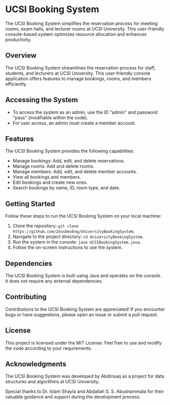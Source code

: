 # UCSI Booking System

The UCSI Booking System simplifies the reservation process for meeting rooms, exam halls, and lecturer rooms at UCSI University. This user-friendly console-based system optimizes resource allocation and enhances productivity.

## Overview

The UCSI Booking System streamlines the reservation process for staff, students, and lecturers at UCSI University. This user-friendly console application offers features to manage bookings, rooms, and members efficiently.

## Accessing the System

- To access the system as an admin, use the ID "admin" and password "pass" (modifiable within the code).
- For user access, an admin must create a member account.

## Features

The UCSI Booking System provides the following capabilities:

- Manage bookings: Add, edit, and delete reservations.
- Manage rooms: Add and delete rooms.
- Manage members: Add, edit, and delete member accounts.
- View all bookings and members.
- Edit bookings and create new ones.
- Search bookings by name, ID, room type, and date.

## Getting Started

Follow these steps to run the UCSI Booking System on your local machine:

1. Clone the repository: `git clone https://github.com/ZeusDevEng/UniversityBookingSystem`.
2. Navigate to the project directory: `cd UniversityBookingSystem`.
3. Run the system in the console: `java UCSIBookingSystem.java`.
4. Follow the on-screen instructions to use the system.

## Dependencies

The UCSI Booking System is built using Java and operates on the console. It does not require any external dependencies.

## Contributing

Contributions to the UCSI Booking System are appreciated! If you encounter bugs or have suggestions, please open an issue or submit a pull request.

## License

This project is licensed under the MIT License. Feel free to use and modify the code according to your requirements.

## Acknowledgments

The UCSI Booking System was developed by Abdirisaq as a project for data structures and algorithms at UCSI University.

Special thanks to Dr. Islam Shayla and Abdallah S. S. Abushammala for their valuable guidance and support during the development process.
